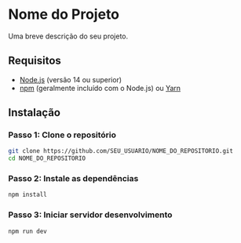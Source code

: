 # Nome do Projeto

Uma breve descrição do seu projeto.

## Requisitos

- [Node.js](https://nodejs.org/) (versão 14 ou superior)
- [npm](https://www.npmjs.com/) (geralmente incluído com o Node.js) ou [Yarn](https://yarnpkg.com/)

## Instalação

### Passo 1: Clone o repositório

```bash
git clone https://github.com/SEU_USUARIO/NOME_DO_REPOSITORIO.git
cd NOME_DO_REPOSITORIO
```
### Passo 2: Instale as dependências
```bash
npm install
```
### Passo 3: Iniciar servidor desenvolvimento
```bash
npm run dev
```
